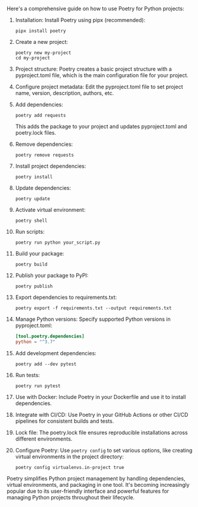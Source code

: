 Here's a comprehensive guide on how to use Poetry for Python projects:

1. Installation:
   Install Poetry using pipx (recommended):
   ```
   pipx install poetry
   ```

2. Create a new project:
   ```
   poetry new my-project
   cd my-project
   ```

3. Project structure:
   Poetry creates a basic project structure with a pyproject.toml file, which is the main configuration file for your project.

4. Configure project metadata:
   Edit the pyproject.toml file to set project name, version, description, authors, etc.

5. Add dependencies:
   ```
   poetry add requests
   ```
   This adds the package to your project and updates pyproject.toml and poetry.lock files.

6. Remove dependencies:
   ```
   poetry remove requests
   ```

7. Install project dependencies:
   ```
   poetry install
   ```

8. Update dependencies:
   ```
   poetry update
   ```

9. Activate virtual environment:
   ```
   poetry shell
   ```

10. Run scripts:
    ```
    poetry run python your_script.py
    ```

11. Build your package:
    ```
    poetry build
    ```

12. Publish your package to PyPI:
    ```
    poetry publish
    ```

13. Export dependencies to requirements.txt:
    ```
    poetry export -f requirements.txt --output requirements.txt
    ```

14. Manage Python versions:
    Specify supported Python versions in pyproject.toml:
    ```toml
    [tool.poetry.dependencies]
    python = "^3.7"
    ```

15. Add development dependencies:
    ```
    poetry add --dev pytest
    ```

16. Run tests:
    ```
    poetry run pytest
    ```

17. Use with Docker:
    Include Poetry in your Dockerfile and use it to install dependencies.

18. Integrate with CI/CD:
    Use Poetry in your GitHub Actions or other CI/CD pipelines for consistent builds and tests.

19. Lock file:
    The poetry.lock file ensures reproducible installations across different environments.

20. Configure Poetry:
    Use `poetry config` to set various options, like creating virtual environments in the project directory:
    ```
    poetry config virtualenvs.in-project true
    ```

Poetry simplifies Python project management by handling dependencies, virtual environments, and packaging in one tool. It's becoming increasingly popular due to its user-friendly interface and powerful features for managing Python projects throughout their lifecycle.
